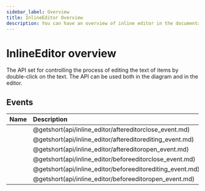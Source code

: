 ```yaml
---
sidebar_label: Overview
title: InlineEditor Overview
description: You can have an overview of inline editor in the documentation of the DHTMLX JavaScript Diagram library. Browse developer guides and API reference, try out code examples and live demos, and download a free 30-day evaluation version of DHTMLX Diagram.
---
```


# InlineEditor overview

The API set for controlling the process of editing the text of items by double-click on the text. The API can be used both in the diagram and in the editor.

## Events

| Name                                               | Description                                               |
| :------------------------------------------------- | :-------------------------------------------------------- |
| [](api/inline_editor/aftereditorclose_event.md)    | @getshort(api/inline_editor/aftereditorclose_event.md)    |
| [](api/inline_editor/aftereditorediting_event.md)  | @getshort(api/inline_editor/aftereditorediting_event.md)  |
| [](api/inline_editor/aftereditoropen_event.md)     | @getshort(api/inline_editor/aftereditoropen_event.md)     |
| [](api/inline_editor/beforeeditorclose_event.md)   | @getshort(api/inline_editor/beforeeditorclose_event.md)   |
| [](api/inline_editor/beforeeditorediting_event.md) | @getshort(api/inline_editor/beforeeditorediting_event.md) |
| [](api/inline_editor/beforeeditoropen_event.md)    | @getshort(api/inline_editor/beforeeditoropen_event.md)    |
